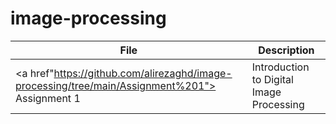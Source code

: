 # image-processing

| File | Description | 
| ------ | ------ | 
| <a href"https://github.com/alirezaghd/image-processing/tree/main/Assignment%201"> Assignment 1 <a/> | Introduction to Digital Image Processing |
